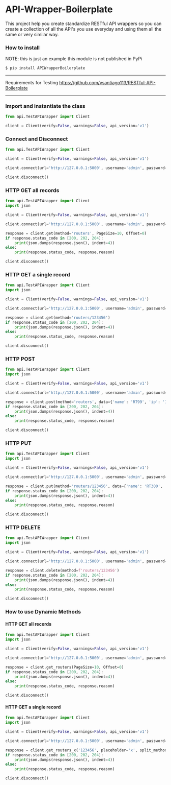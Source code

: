 # API-Wrapper-Boilerplate

This project help you create standardize RESTful API wrappers so you can create a collection of all the API's you use everyday and using them all the same or very similar way.

### How to install
NOTE: this is just an example this module is not published in PyPi
```python
$ pip install APIWrapperBoilerplate
```

---

Requirements for Testing
https://github.com/vsantiago113/RESTful-API-Boilerplate

---

### Import and instantiate the class
```python
from api.TestAPIWrapper import Client

client = Client(verify=False, warnings=False, api_version='v1')
```

### Connect and Disconnect
```python
from api.TestAPIWrapper import Client

client = Client(verify=False, warnings=False, api_version='v1')

client.connect(url='http://127.0.0.1:5000', username='admin', password='Admin123')

client.disconnect()
```

### HTTP GET all records
```python
from api.TestAPIWrapper import Client
import json

client = Client(verify=False, warnings=False, api_version='v1')

client.connect(url='http://127.0.0.1:5000', username='admin', password='Admin123')

response = client.get(method='routers', PageSize=10, Offset=0)
if response.status_code in [200, 202, 204]:
    print(json.dumps(response.json(), indent=4))
else:
    print(response.status_code, response.reason)

client.disconnect()
```

### HTTP GET a single record
```python
from api.TestAPIWrapper import Client
import json

client = Client(verify=False, warnings=False, api_version='v1')

client.connect(url='http://127.0.0.1:5000', username='admin', password='Admin123')

response = client.get(method='routers/123456')
if response.status_code in [200, 202, 204]:
    print(json.dumps(response.json(), indent=4))
else:
    print(response.status_code, response.reason)

client.disconnect()
```

### HTTP POST
```python
from api.TestAPIWrapper import Client
import json

client = Client(verify=False, warnings=False, api_version='v1')

client.connect(url='http://127.0.0.1:5000', username='admin', password='Admin123')

response = client.post(method='routers', data={'name': 'RT99', 'ip': '192.168.1.199'})
if response.status_code in [200, 202, 204]:
    print(json.dumps(response.json(), indent=4))
else:
    print(response.status_code, response.reason)

client.disconnect()
```

### HTTP PUT
```python
from api.TestAPIWrapper import Client
import json

client = Client(verify=False, warnings=False, api_version='v1')

client.connect(url='http://127.0.0.1:5000', username='admin', password='Admin123')

response = client.put(method='routers/123456', data={'name': 'RT300', 'ip': '192.168.1.230'})
if response.status_code in [200, 202, 204]:
    print(json.dumps(response.json(), indent=4))
else:
    print(response.status_code, response.reason)

client.disconnect()
```

### HTTP DELETE
```python
from api.TestAPIWrapper import Client
import json

client = Client(verify=False, warnings=False, api_version='v1')

client.connect(url='http://127.0.0.1:5000', username='admin', password='Admin123')

response = client.delete(method=f'routers/123456')
if response.status_code in [200, 202, 204]:
    print(json.dumps(response.json(), indent=4))
else:
    print(response.status_code, response.reason)

client.disconnect()
```

### How to use Dynamic Methods

#### HTTP GET all records
```python
from api.TestAPIWrapper import Client
import json

client = Client(verify=False, warnings=False, api_version='v1')

client.connect(url='http://127.0.0.1:5000', username='admin', password='Admin123')

response = client.get_routers(PageSize=10, Offset=0)
if response.status_code in [200, 202, 204]:
    print(json.dumps(response.json(), indent=4))
else:
    print(response.status_code, response.reason)

client.disconnect()
```

#### HTTP GET a single record
```python
from api.TestAPIWrapper import Client
import json

client = Client(verify=False, warnings=False, api_version='v1')

client.connect(url='http://127.0.0.1:5000', username='admin', password='Admin123')

response = client.get_routers_x('123456', placeholder='x', split_method='_')
if response.status_code in [200, 202, 204]:
    print(json.dumps(response.json(), indent=4))
else:
    print(response.status_code, response.reason)

client.disconnect()
```
